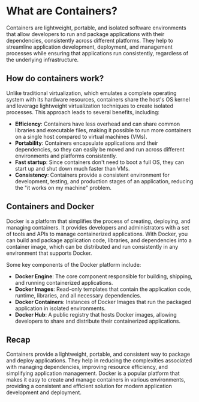 # What are Containers?

Containers are lightweight, portable, and isolated software environments that allow developers to run and package applications with their dependencies, consistently across different platforms. They help to streamline application development, deployment, and management processes while ensuring that applications run consistently, regardless of the underlying infrastructure.

## How do containers work?

Unlike traditional virtualization, which emulates a complete operating system with its hardware resources, containers share the host's OS kernel and leverage lightweight virtualization techniques to create isolated processes. This approach leads to several benefits, including:

- **Efficiency**: Containers have less overhead and can share common libraries and executable files, making it possible to run more containers on a single host compared to virtual machines (VMs).
- **Portability**: Containers encapsulate applications and their dependencies, so they can easily be moved and run across different environments and platforms consistently.
- **Fast startup**: Since containers don't need to boot a full OS, they can start up and shut down much faster than VMs.
- **Consistency**: Containers provide a consistent environment for development, testing, and production stages of an application, reducing the "it works on my machine" problem.

## Containers and Docker

Docker is a platform that simplifies the process of creating, deploying, and managing containers. It provides developers and administrators with a set of tools and APIs to manage containerized applications. With Docker, you can build and package application code, libraries, and dependencies into a container image, which can be distributed and run consistently in any environment that supports Docker.

Some key components of the Docker platform include:

- **Docker Engine**: The core component responsible for building, shipping, and running containerized applications.
- **Docker Images**: Read-only templates that contain the application code, runtime, libraries, and all necessary dependencies.
- **Docker Containers**: Instances of Docker Images that run the packaged application in isolated environments.
- **Docker Hub**: A public registry that hosts Docker images, allowing developers to share and distribute their containerized applications.

## Recap

Containers provide a lightweight, portable, and consistent way to package and deploy applications. They help in reducing the complexities associated with managing dependencies, improving resource efficiency, and simplifying application management. Docker is a popular platform that makes it easy to create and manage containers in various environments, providing a consistent and efficient solution for modern application development and deployment.